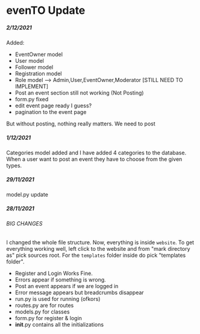 # evenTO Update

##### 2/12/2021
Added:
* EventOwner model
* User model
* Follower model
* Registration model
* Role model --> Admin,User,EventOwner,Moderator [STILL NEED TO IMPLEMENT]
* Post an event section still not working (Not Posting)
* form.py fixed
* edit event page ready I guess?
* pagination to the event page

But without posting, nothing really matters. We need to post 




##### 1/12/2021

Categories model added and I have added 4 categories to the database. When a user want to post an event they have to choose from the given types.



##### 29/11/2021
model.py update








##### 28/11/2021
###### BIG CHANGES
I changed the whole file structure. Now, everything is inside `website`.
To get everything working well, left click to the website and from "mark directory as" pick sources root. For the `templates` folder inside do pick "templates folder".

* Register and Login Works Fine.
* Errors appear if something is wrong.
* Post an event appears if we are logged in
* Error message appears but breadcrumbs disappear  
* run.py is used for running (ofkors)
* routes.py are for routes
* models.py for classes
* form.py for register & login
* __init__.py contains all the initializations
